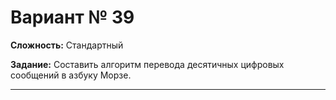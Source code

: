 # Вариант № 39
**Сложность:** Стандартный

**Задание:**  Составить алгоритм перевода десятичных цифровых сообщений в азбуку Морзе.

---